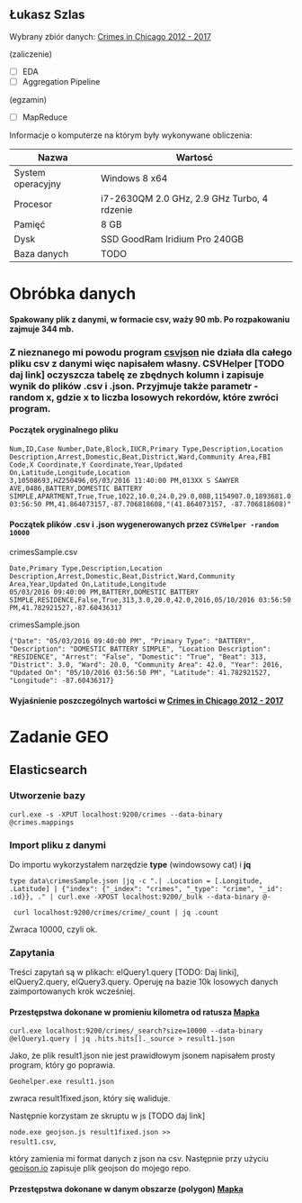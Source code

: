 ## Łukasz Szlas

Wybrany zbiór danych: [Crimes in Chicago 2012 - 2017](https://www.kaggle.com/currie32/crimes-in-chicago)

(zaliczenie)

- [ ] EDA
- [ ] Aggregation Pipeline

(egzamin)

- [ ] MapReduce

Informacje o komputerze na którym były wykonywane obliczenia:

| Nazwa                 | Wartosć    |
|-----------------------|------------|
| System operacyjny     | Windows 8 x64 |
| Procesor              | i7-2630QM 2.0 GHz, 2.9 GHz Turbo, 4 rdzenie |
| Pamięć                | 8 GB |
| Dysk                  | SSD GoodRam Iridium Pro 240GB |
| Baza danych           | TODO |

# Obróbka danych
#### Spakowany plik z danymi, w formacie csv, waży 90 mb. Po rozpakowaniu zajmuje 344 mb.
### Z nieznanego mi powodu program [csvjson](http://csvkit.readthedocs.io/en/latest/scripts/csvjson.html) nie działa dla całego pliku csv z danymi więc napisałem własny. CSVHelper [TODO daj link] oczyszcza tabelę ze zbędnych kolumn i zapisuje wynik do plików .csv i .json. Przyjmuje także parametr -random x, gdzie x to liczba losowych rekordów, które zwróci program.
#### Początek oryginalnego pliku
```
Num,ID,Case Number,Date,Block,IUCR,Primary Type,Description,Location Description,Arrest,Domestic,Beat,District,Ward,Community Area,FBI Code,X Coordinate,Y Coordinate,Year,Updated On,Latitude,Longitude,Location
3,10508693,HZ250496,05/03/2016 11:40:00 PM,013XX S SAWYER AVE,0486,BATTERY,DOMESTIC BATTERY SIMPLE,APARTMENT,True,True,1022,10.0,24.0,29.0,08B,1154907.0,1893681.0,2016,05/10/2016 03:56:50 PM,41.864073157,-87.706818608,"(41.864073157, -87.706818608)"
```
#### Początek plików .csv i .json wygenerowanych przez <code>CSVHelper -random 10000</code>
crimesSample.csv
```
Date,Primary Type,Description,Location Description,Arrest,Domestic,Beat,District,Ward,Community Area,Year,Updated On,Latitude,Longitude
05/03/2016 09:40:00 PM,BATTERY,DOMESTIC BATTERY SIMPLE,RESIDENCE,False,True,313,3.0,20.0,42.0,2016,05/10/2016 03:56:50 PM,41.782921527,-87.60436317
```
crimesSample.json
```
{"Date": "05/03/2016 09:40:00 PM", "Primary Type": "BATTERY", "Description": "DOMESTIC BATTERY SIMPLE", "Location Description": "RESIDENCE", "Arrest": "False", "Domestic": "True", "Beat": 313, "District": 3.0, "Ward": 20.0, "Community Area": 42.0, "Year": 2016, "Updated On": "05/10/2016 03:56:50 PM", "Latitude": 41.782921527, "Longitude": -87.60436317}
```
#### Wyjaśnienie poszczególnych wartości w [Crimes in Chicago 2012 - 2017](https://www.kaggle.com/currie32/crimes-in-chicago)
# Zadanie GEO
## Elasticsearch
### Utworzenie bazy
<code>curl.exe -s -XPUT localhost:9200/crimes --data-binary @crimes.mappings</code>
### Import pliku z danymi
Do importu wykorzystałem narzędzie <b>type</b> (windowsowy cat) i <b>jq</b>

<code>type data\crimesSample.json |jq -c ".| .Location = [.Longitude, .Latitude] | {\"index\": {\"_index\": \"crimes\", \"_type\": \"crime\", \"_id\": .id}}, ." | curl.exe -XPOST localhost:9200/_bulk --data-binary @- </code>

<code> curl localhost:9200/crimes/crime/_count | jq .count </code>

Zwraca 10000, czyli ok.

### Zapytania
Treści zapytań są w plikach: elQuery1.query [TODO: Daj linki], elQuery2.query, elQuery3.query. Operuję na bazie 10k losowych danych zaimportowanych krok wcześniej.
#### Przestępstwa dokonane w promieniu kilometra od ratusza [Mapka](https://github.com/vakoz2/nosql/blob/master/geojson/query1.geojson)
<code>curl.exe localhost:9200/crimes/_search?size=10000 --data-binary @elQuery1.query | jq .hits.hits[]._source > result1.json</code>

Jako, że plik result1.json nie jest prawidłowym jsonem napisałem prosty program, który go poprawia.

<code>Geohelper.exe result1.json</code>

zwraca result1fixed.json, który się waliduje.

Następnie korzystam ze skruptu w js [TODO daj link]

<code>node.exe geojson.js result1fixed.json >> result1.csv</code>,

który zamienia mi format danych z json na csv. Następnie przy użyciu [geoison.io](http://geojson.io) zapisuje plik geojson do mojego repo.
#### Przestępstwa dokonane w danym obszarze (polygon) [Mapka](https://github.com/vakoz2/nosql/blob/master/geojson/query1.geojson)

